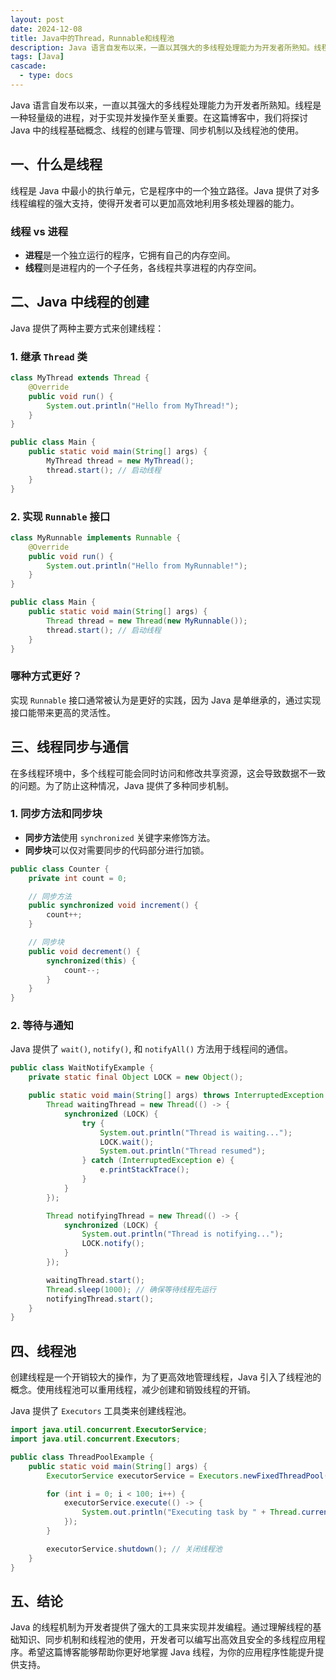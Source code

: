 ```yaml
---
layout: post
date: 2024-12-08
title: Java中的Thread，Runnable和线程池
description: Java 语言自发布以来，一直以其强大的多线程处理能力为开发者所熟知。线程是一种轻量级的进程，对于实现并发操作至关重要。在这篇博客中，我们将探讨 Java 中的线程基础概念、线程的创建与管理、同步机制以及线程池的使用。
tags: [Java]
cascade:
  - type: docs
---
```


Java 语言自发布以来，一直以其强大的多线程处理能力为开发者所熟知。线程是一种轻量级的进程，对于实现并发操作至关重要。在这篇博客中，我们将探讨 Java 中的线程基础概念、线程的创建与管理、同步机制以及线程池的使用。

## 一、什么是线程

线程是 Java 中最小的执行单元，它是程序中的一个独立路径。Java 提供了对多线程编程的强大支持，使得开发者可以更加高效地利用多核处理器的能力。

### 线程 vs 进程

- **进程**是一个独立运行的程序，它拥有自己的内存空间。
- **线程**则是进程内的一个子任务，各线程共享进程的内存空间。

## 二、Java 中线程的创建

Java 提供了两种主要方式来创建线程：

### 1. 继承 `Thread` 类

```java
class MyThread extends Thread {
    @Override
    public void run() {
        System.out.println("Hello from MyThread!");
    }
}

public class Main {
    public static void main(String[] args) {
        MyThread thread = new MyThread();
        thread.start(); // 启动线程
    }
}
```

### 2. 实现 `Runnable` 接口

```java
class MyRunnable implements Runnable {
    @Override
    public void run() {
        System.out.println("Hello from MyRunnable!");
    }
}

public class Main {
    public static void main(String[] args) {
        Thread thread = new Thread(new MyRunnable());
        thread.start(); // 启动线程
    }
}
```

### 哪种方式更好？

实现 `Runnable` 接口通常被认为是更好的实践，因为 Java 是单继承的，通过实现接口能带来更高的灵活性。

## 三、线程同步与通信

在多线程环境中，多个线程可能会同时访问和修改共享资源，这会导致数据不一致的问题。为了防止这种情况，Java 提供了多种同步机制。

### 1. 同步方法和同步块

- **同步方法**使用 `synchronized` 关键字来修饰方法。
- **同步块**可以仅对需要同步的代码部分进行加锁。

```java
public class Counter {
    private int count = 0;

    // 同步方法
    public synchronized void increment() {
        count++;
    }

    // 同步块
    public void decrement() {
        synchronized(this) {
            count--;
        }
    }
}
```

### 2. 等待与通知

Java 提供了 `wait()`, `notify()`, 和 `notifyAll()` 方法用于线程间的通信。

```java
public class WaitNotifyExample {
    private static final Object LOCK = new Object();

    public static void main(String[] args) throws InterruptedException {
        Thread waitingThread = new Thread(() -> {
            synchronized (LOCK) {
                try {
                    System.out.println("Thread is waiting...");
                    LOCK.wait();
                    System.out.println("Thread resumed");
                } catch (InterruptedException e) {
                    e.printStackTrace();
                }
            }
        });

        Thread notifyingThread = new Thread(() -> {
            synchronized (LOCK) {
                System.out.println("Thread is notifying...");
                LOCK.notify();
            }
        });

        waitingThread.start();
        Thread.sleep(1000); // 确保等待线程先运行
        notifyingThread.start();
    }
}
```

## 四、线程池

创建线程是一个开销较大的操作，为了更高效地管理线程，Java 引入了线程池的概念。使用线程池可以重用线程，减少创建和销毁线程的开销。

Java 提供了 `Executors` 工具类来创建线程池。

```java
import java.util.concurrent.ExecutorService;
import java.util.concurrent.Executors;

public class ThreadPoolExample {
    public static void main(String[] args) {
        ExecutorService executorService = Executors.newFixedThreadPool(10); // 创建一个固定大小为10的线程池

        for (int i = 0; i < 100; i++) {
            executorService.execute(() -> {
                System.out.println("Executing task by " + Thread.currentThread().getName());
            });
        }

        executorService.shutdown(); // 关闭线程池
    }
}
```

## 五、结论

Java 的线程机制为开发者提供了强大的工具来实现并发编程。通过理解线程的基础知识、同步机制和线程池的使用，开发者可以编写出高效且安全的多线程应用程序。希望这篇博客能够帮助你更好地掌握 Java 线程，为你的应用程序性能提升提供支持。